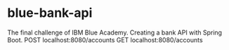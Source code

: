 # blue-bank-api
The final challenge of IBM Blue Academy. Creating a bank API with Spring Boot.
POST localhost:8080/accounts
GET localhost:8080/accounts
